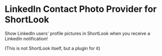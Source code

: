 # LinkedIn Contact Photo Provider for ShortLook

Show LinkedIn users' profile pictures in ShortLook when you receive a LinkedIn notification!

(This is not ShortLook itself, but a plugin for it)
